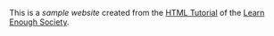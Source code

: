 This is a *sample website* created from the [HTML Tutorial](https://www.learnenough.com/html-tutorial) of the [Learn Enough Society](https://www.learnenough.com/subscribe).
